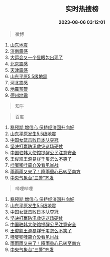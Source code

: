<div align="center"><h2>实时热搜榜</h2><h4>2023-08-06 03:12:01</h4></div>

> 微博  

1. [山东地震](https://s.weibo.com/weibo?q=%E5%B1%B1%E4%B8%9C%E5%9C%B0%E9%9C%87&t=31&band_rank=1&Refer=top)<br />
2. [济南震感](https://s.weibo.com/weibo?q=%E6%B5%8E%E5%8D%97%E9%9C%87%E6%84%9F&t=31&band_rank=2&Refer=top)<br />
3. [大运会又一个显眼包出现了](https://s.weibo.com/weibo?q=%23%E5%A4%A7%E8%BF%90%E4%BC%9A%E5%8F%88%E4%B8%80%E4%B8%AA%E6%98%BE%E7%9C%BC%E5%8C%85%E5%87%BA%E7%8E%B0%E4%BA%86%23&t=31&band_rank=3&Refer=top)<br />
4. [北京震感](https://s.weibo.com/weibo?q=%E5%8C%97%E4%BA%AC%E9%9C%87%E6%84%9F&t=31&band_rank=4&Refer=top)<br />
5. [天津震感](https://s.weibo.com/weibo?q=%E5%A4%A9%E6%B4%A5%E9%9C%87%E6%84%9F&t=31&band_rank=5&Refer=top)<br />
6. [山东平原5.5级地震](https://s.weibo.com/weibo?q=%E5%B1%B1%E4%B8%9C%E5%B9%B3%E5%8E%9F5.5%E7%BA%A7%E5%9C%B0%E9%9C%87&t=31&band_rank=6&Refer=top)<br />
7. [河北震感](https://s.weibo.com/weibo?q=%E6%B2%B3%E5%8C%97%E9%9C%87%E6%84%9F&t=31&band_rank=7&Refer=top)<br />
8. [地震预警](https://s.weibo.com/weibo?q=%E5%9C%B0%E9%9C%87%E9%A2%84%E8%AD%A6&t=31&band_rank=8&Refer=top)<br />
9. [德州地震](https://s.weibo.com/weibo?q=%E5%BE%B7%E5%B7%9E%E5%9C%B0%E9%9C%87&t=31&band_rank=9&Refer=top)<br />

> 知乎  


> 百度  

1. [稳预期 增信心 保持经济回升向好](https://www.baidu.com/s?wd=%E7%A8%B3%E9%A2%84%E6%9C%9F+%E5%A2%9E%E4%BF%A1%E5%BF%83+%E4%BF%9D%E6%8C%81%E7%BB%8F%E6%B5%8E%E5%9B%9E%E5%8D%87%E5%90%91%E5%A5%BD&sa=fyb_news&rsv_dl=fyb_news)<br />
2. [山东平原发生5.5级地震](https://www.baidu.com/s?wd=%E5%B1%B1%E4%B8%9C%E5%B9%B3%E5%8E%9F%E5%8F%91%E7%94%9F5.5%E7%BA%A7%E5%9C%B0%E9%9C%87&sa=fyb_news&rsv_dl=fyb_news)<br />
3. [中国女篮击败日本队夺冠](https://www.baidu.com/s?wd=%E4%B8%AD%E5%9B%BD%E5%A5%B3%E7%AF%AE%E5%87%BB%E8%B4%A5%E6%97%A5%E6%9C%AC%E9%98%9F%E5%A4%BA%E5%86%A0&sa=fyb_news&rsv_dl=fyb_news)<br />
4. [坚决打赢防汛救灾这场硬仗](https://www.baidu.com/s?wd=%E5%9D%9A%E5%86%B3%E6%89%93%E8%B5%A2%E9%98%B2%E6%B1%9B%E6%95%91%E7%81%BE%E8%BF%99%E5%9C%BA%E7%A1%AC%E4%BB%97&sa=fyb_news&rsv_dl=fyb_news)<br />
5. [中国驻韩大使馆提醒公民注意安全](https://www.baidu.com/s?wd=%E4%B8%AD%E5%9B%BD%E9%A9%BB%E9%9F%A9%E5%A4%A7%E4%BD%BF%E9%A6%86%E6%8F%90%E9%86%92%E5%85%AC%E6%B0%91%E6%B3%A8%E6%84%8F%E5%AE%89%E5%85%A8&sa=fyb_news&rsv_dl=fyb_news)<br />
6. [王俊凯王源易烊千玺怎么不笑了](https://www.baidu.com/s?wd=%E7%8E%8B%E4%BF%8A%E5%87%AF%E7%8E%8B%E6%BA%90%E6%98%93%E7%83%8A%E5%8D%83%E7%8E%BA%E6%80%8E%E4%B9%88%E4%B8%8D%E7%AC%91%E4%BA%86&sa=fyb_news&rsv_dl=fyb_news)<br />
7. [哇唧唧哇简介没看见肖战](https://www.baidu.com/s?wd=%E5%93%87%E5%94%A7%E5%94%A7%E5%93%87%E7%AE%80%E4%BB%8B%E6%B2%A1%E7%9C%8B%E8%A7%81%E8%82%96%E6%88%98&sa=fyb_news&rsv_dl=fyb_news)<br />
8. [雨雨雨又来了！降雨重心已转至南方](https://www.baidu.com/s?wd=%E9%9B%A8%E9%9B%A8%E9%9B%A8%E5%8F%88%E6%9D%A5%E4%BA%86%EF%BC%81%E9%99%8D%E9%9B%A8%E9%87%8D%E5%BF%83%E5%B7%B2%E8%BD%AC%E8%87%B3%E5%8D%97%E6%96%B9&sa=fyb_news&rsv_dl=fyb_news)<br />
9. [中央气象台“三警”齐发](https://www.baidu.com/s?wd=%E4%B8%AD%E5%A4%AE%E6%B0%94%E8%B1%A1%E5%8F%B0%E2%80%9C%E4%B8%89%E8%AD%A6%E2%80%9D%E9%BD%90%E5%8F%91&sa=fyb_news&rsv_dl=fyb_news)<br />

> 哔哩哔哩  

1. [稳预期 增信心 保持经济回升向好](https://www.baidu.com/s?wd=%E7%A8%B3%E9%A2%84%E6%9C%9F+%E5%A2%9E%E4%BF%A1%E5%BF%83+%E4%BF%9D%E6%8C%81%E7%BB%8F%E6%B5%8E%E5%9B%9E%E5%8D%87%E5%90%91%E5%A5%BD&sa=fyb_news&rsv_dl=fyb_news)<br />
2. [山东平原发生5.5级地震](https://www.baidu.com/s?wd=%E5%B1%B1%E4%B8%9C%E5%B9%B3%E5%8E%9F%E5%8F%91%E7%94%9F5.5%E7%BA%A7%E5%9C%B0%E9%9C%87&sa=fyb_news&rsv_dl=fyb_news)<br />
3. [中国女篮击败日本队夺冠](https://www.baidu.com/s?wd=%E4%B8%AD%E5%9B%BD%E5%A5%B3%E7%AF%AE%E5%87%BB%E8%B4%A5%E6%97%A5%E6%9C%AC%E9%98%9F%E5%A4%BA%E5%86%A0&sa=fyb_news&rsv_dl=fyb_news)<br />
4. [坚决打赢防汛救灾这场硬仗](https://www.baidu.com/s?wd=%E5%9D%9A%E5%86%B3%E6%89%93%E8%B5%A2%E9%98%B2%E6%B1%9B%E6%95%91%E7%81%BE%E8%BF%99%E5%9C%BA%E7%A1%AC%E4%BB%97&sa=fyb_news&rsv_dl=fyb_news)<br />
5. [中国驻韩大使馆提醒公民注意安全](https://www.baidu.com/s?wd=%E4%B8%AD%E5%9B%BD%E9%A9%BB%E9%9F%A9%E5%A4%A7%E4%BD%BF%E9%A6%86%E6%8F%90%E9%86%92%E5%85%AC%E6%B0%91%E6%B3%A8%E6%84%8F%E5%AE%89%E5%85%A8&sa=fyb_news&rsv_dl=fyb_news)<br />
6. [王俊凯王源易烊千玺怎么不笑了](https://www.baidu.com/s?wd=%E7%8E%8B%E4%BF%8A%E5%87%AF%E7%8E%8B%E6%BA%90%E6%98%93%E7%83%8A%E5%8D%83%E7%8E%BA%E6%80%8E%E4%B9%88%E4%B8%8D%E7%AC%91%E4%BA%86&sa=fyb_news&rsv_dl=fyb_news)<br />
7. [哇唧唧哇简介没看见肖战](https://www.baidu.com/s?wd=%E5%93%87%E5%94%A7%E5%94%A7%E5%93%87%E7%AE%80%E4%BB%8B%E6%B2%A1%E7%9C%8B%E8%A7%81%E8%82%96%E6%88%98&sa=fyb_news&rsv_dl=fyb_news)<br />
8. [雨雨雨又来了！降雨重心已转至南方](https://www.baidu.com/s?wd=%E9%9B%A8%E9%9B%A8%E9%9B%A8%E5%8F%88%E6%9D%A5%E4%BA%86%EF%BC%81%E9%99%8D%E9%9B%A8%E9%87%8D%E5%BF%83%E5%B7%B2%E8%BD%AC%E8%87%B3%E5%8D%97%E6%96%B9&sa=fyb_news&rsv_dl=fyb_news)<br />
9. [中央气象台“三警”齐发](https://www.baidu.com/s?wd=%E4%B8%AD%E5%A4%AE%E6%B0%94%E8%B1%A1%E5%8F%B0%E2%80%9C%E4%B8%89%E8%AD%A6%E2%80%9D%E9%BD%90%E5%8F%91&sa=fyb_news&rsv_dl=fyb_news)<br />
